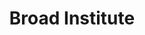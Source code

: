 ---
facebook: https://facebook.com/broadinstitute
git: https://github.com/aFarkas/lazysizes
instagram: https://instagram.com/broadinstitute
linkedin: https://linkedin.com/company/broad-institute_2
logohandle: broadinstitute
sort: broadinstitute
title: Broad Institute
twitter: https://x.com/broadinstitute
website: https://www.broadinstitute.org/
youtube: https://youtube.com/user/broadinstitute
---